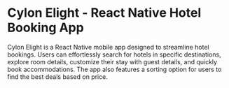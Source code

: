 # Cylon Elight - React Native Hotel Booking App

Cylon Elight is a React Native mobile app designed to streamline hotel bookings. Users can effortlessly search for hotels in specific destinations, explore room details, customize their stay with guest details, and quickly book accommodations. The app also features a sorting option for users to find the best deals based on price.
